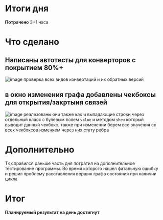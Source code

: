 # Итоги дня
**Потрачено** 3+1 часа 

# Что сделано
## Написаны автотесты для конверторов с покрытием 80%+ 
![image](https://github.com/user-attachments/assets/9169e03e-7838-4791-8f1f-6ed87c7f6c8e)
проверка всех видов конвертаций и их обратных версий

## в окно изменения графа добавлены чекбоксы для открытия/закртыия связей
![image](https://github.com/user-attachments/assets/45b750b1-0e8a-4ed8-afe6-1304c7069ce0)
реалезованы они также как и выпадающие строки через отдельный класс с булевым полем `value` и методом `show` который выводит данный чекбокс. также при изменении берем все значения со всех чекбоксов изменяем через них стату ребра


# Дополнительно
Тк справился раньше часть дня потратил на дополнительное тестирование программы. Во время которого нашел фатальную ошибку и решил проблему расставления вершин графа состояния при наличии цикла

# Итог
**Планируемый результат на день достигнут**
